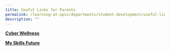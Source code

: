 ```yaml
---
title: Useful Links for Parents
permalink: /learning-at-opss/departments/student-development/useful-links-for-parent/
description: ""
---
```


<a href="https://ictconnection.moe.edu.sg/cyber-wellness/for-parents"><p><strong>Cyber Wellness</strong></p></a>
<a href="https://www.myskillsfuture.sg/content/student/en/secondary.html"><p><strong>My Skills Future</strong></p></a>